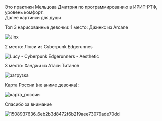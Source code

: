 Это практики Мельцова Дмитрия по программированию в ИРИТ-РТФ, уровень комфорт.  
Далее картинки для души


Топ 3 нарисованные девочки: 
1 место: Джинкс из Arcane

![Jinx](https://github.com/user-attachments/assets/cf88a581-42e7-41a7-9b6d-3d5aff19543a)

2 место: Люси из Cyberpunk Edgerunnes

![Lucy - Cyberpunk Edgerunners - Aesthetic](https://github.com/user-attachments/assets/c8901406-9167-4422-bc92-8b90e772a5c4)

3 место: Ханджи из Атаки Титанов

![загрузка](https://github.com/user-attachments/assets/d671455c-50d7-4eca-9436-c1dbb8e25f0c)


Карта России (не аниме девочка):



![карта_россии](https://github.com/user-attachments/assets/1eacfaaf-f68f-4db9-ae18-f952ff1119a2)


Спасибо за внимание

![1508937636_6eb2b3d8472f6b219aee73079ade70dd](https://github.com/user-attachments/assets/db50104a-9a37-4fc5-9eb2-39be6f20c1db)
